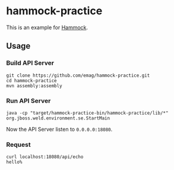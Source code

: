 # hammock-practice

This is an example for [Hammock](https://github.com/johnament/hammock).

## Usage

### Build API Server

~~~
git clone https://github.com/emag/hammock-practice.git
cd hammock-practice
mvn assembly:assembly
~~~

### Run API Server

~~~
java -cp "target/hammock-practice-bin/hammock-practice/lib/*" org.jboss.weld.environment.se.StartMain
~~~

Now the API Server listen to `0.0.0.0:18080`.

### Request

~~~
curl localhost:18080/api/echo
hello%
~~~